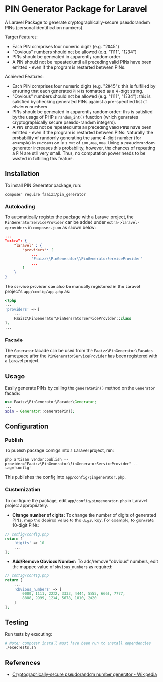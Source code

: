 # PIN Generator Package for Laravel

A Laravel Package to generate cryptographically-secure pseudorandom PINs (personal identification numbers).

Target Features:
- Each PIN comprises four numeric digits (e.g. "2845")
- "Obvious" numbers should not be allowed (e.g. "1111", "1234")
- PINs should be generated in apparently random order
- A PIN should not be repeated until all preceding valid PINs have been emitted - even if the program is restarted between PINs.

Achieved Features:
- Each PIN comprises four numeric digits (e.g. "2845"): this is fulfilled by ensuring that each generated PIN is formatted as a 4-digit string.
- "Obvious" numbers should not be allowed (e.g. "1111", "1234"): this is satisfied by checking generated PINs against a pre-specified list of obvious numbers.
- PINs should be generated in apparently random order: this is satisfied by the usage of PHP's `random_int()` function (which generates cryptographically secure pseudo-random integers).
- A PIN should not be repeated until all preceding valid PINs have been emitted - even if the program is restarted between PINs: Naturally, the probability of randomly generating the same 4-digit number (for example) in succession is `1` out of `100,000,000`. Using a pseudorandom generator increases this probability, however, the chances of repeating a PIN are still very small. Thus, no computation power needs to be wasted in fulfilling this feature.

## Installation

To install PIN Generator package, run:
```shell
composer require faaizz/pin_generator
```

### Autoloading
To automatically register the package with a Laravel project, the `PinGeneratorServiceProvider` can be added under `extra->laravel->providers` in `composer.json` as shown below:
```json
...
"extra": {
    "laravel" : {
        "providers": [
            ...
            "Faaizz\\PinGenerator\\PinGeneratorServiceProvider"
            ...
        ]
    }
}
```
The service provider can also be manually registered in the Laravel project's `app/config/app.php` as:
```php
<?php
...
'providers' => [
    ...
    Faaizz\PinGenerator\PinGeneratorServiceProvider::class
],
...
```

### Facade
The `Generator` facade can be used from the `Faaizz\PinGenerator\Facades` namespace after the `PinGeneratorServiceProvider` has been registered with a Laravel project.


## Usage

Easily generate PINs by calling the `generatePin()` method on the `Generator` facade:
```php
use Faaizz\PinGenerator\Facades\Generator;
...
$pin = Generator::generatePin();
```


## Configuration

### Publish
To publish package configs into a Laravel project, run:
```shell
php artisan vendor:publish --provider="Faaizz\PinGenerator\PinGeneratorServiceProvider" --tag="config"
```
This publishes the config into `app/config/pingenerator.php`.

### Customization
To configure the package, edit `app/config/pingenerator.php` in Laravel project appropriately.

- **Change number of digits:** To change the number of digits of generated PINs, map the desired value to the `digit` key. For example, to generate 10-digit PINs:
```php
// config/config.php
return [
    'digits' => 10
    ...
];
```

- **Add/Remove Obvious Number:** To add/remove "obvious" numbers, edit the mapped value of `obvious_numbers` as required:
```php
// config/config.php
return [
    ...
    'obvious_numbers' => [
        0000, 1111, 2222, 3333, 4444, 5555, 6666, 7777,
        8888, 9999, 1234, 5678, 1010, 2020
    ]
];
```

## Testing
Run tests by executing:
```bash
# Note: composer install must have been run to install dependencies
./execTests.sh
```

## References
- [Cryptographically-secure pseudorandom number generator - Wikipedia](https://en.wikipedia.org/wiki/Cryptographically-secure_pseudorandom_number_generator)
